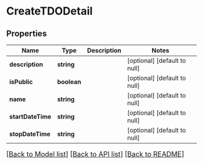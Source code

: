 # CreateTDODetail

## Properties
Name | Type | Description | Notes
------------ | ------------- | ------------- | -------------
**description** | **string** |  | [optional] [default to null]
**isPublic** | **boolean** |  | [optional] [default to null]
**name** | **string** |  | [optional] [default to null]
**startDateTime** | **string** |  | [optional] [default to null]
**stopDateTime** | **string** |  | [optional] [default to null]

[[Back to Model list]](../README.md#documentation-for-models) [[Back to API list]](../README.md#documentation-for-api-endpoints) [[Back to README]](../README.md)

<style>
     p, ul, ol, li { font-size: 18px !important;}
</style>


